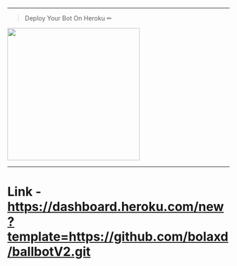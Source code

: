 ---
> Deploy Your Bot On Heroku ✏
<div align="left"><a href="https://dashboard.heroku.com/new?template=https://github.com/bolaxd/ballbotV2.git"><img src="https://github.com/ravindu01manoj/ravindu01manoj/blob/main/media/Heroku_logo.svg.png" width="300" ></a></div>

***
# Link - https://dashboard.heroku.com/new?template=https://github.com/bolaxd/ballbotV2.git
